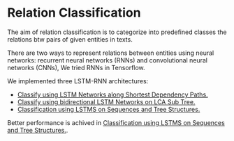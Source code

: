 # Relation Classification 

The aim of relation classification is to categorize into predefined classes the relations btw pairs of given entities in texts. 

There are two ways to represent relations between entities using neural networks: recurrent neural networks (RNNs) and convolutional neural networks (CNNs), We tried RNNs in Tensorflow.

We implemented three LSTM-RNN architectures:
* [Classify using LSTM Networks along Shortest Dependency Paths.](https://github.com/Sshanu/Relation-Classification/tree/master/LCA%20Shortest%20Path)
* [Classify using bidirectional LSTM Networks on LCA Sub Tree.](https://github.com/Sshanu/Relation-Classification/tree/master/LCA%20SubTree)
* [Classification using LSTMS on Sequences and Tree Structures.](https://github.com/Sshanu/Relation-Classification/tree/master/LSTM%20Seq%20and%20Tree)

Better performance is achived in [Classification using LSTMS on Sequences and Tree Structures.](https://github.com/Sshanu/Relation-Classification/tree/master/LSTM%20Seq%20and%20Tree).
